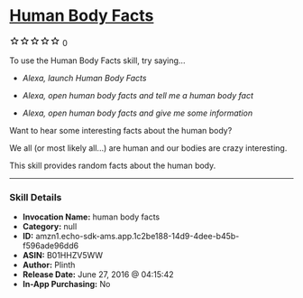 # [Human Body Facts](http://alexa.amazon.com/#skills/amzn1.echo-sdk-ams.app.1c2be188-14d9-4dee-b45b-f596ade96dd6)
![0 stars](../../images/ic_star_border_black_18dp_1x.png)![0 stars](../../images/ic_star_border_black_18dp_1x.png)![0 stars](../../images/ic_star_border_black_18dp_1x.png)![0 stars](../../images/ic_star_border_black_18dp_1x.png)![0 stars](../../images/ic_star_border_black_18dp_1x.png) 0

To use the Human Body Facts skill, try saying...

* *Alexa, launch Human Body Facts*

* *Alexa, open human body facts and tell me a human body fact*

* *Alexa, open human body facts and give me some information*

Want to hear some interesting facts about the human body?

We all (or most likely all...) are human and our bodies are crazy interesting.

This skill provides random facts about the human body.

***

### Skill Details

* **Invocation Name:** human body facts
* **Category:** null
* **ID:** amzn1.echo-sdk-ams.app.1c2be188-14d9-4dee-b45b-f596ade96dd6
* **ASIN:** B01HHZV5WW
* **Author:** Plinth
* **Release Date:** June 27, 2016 @ 04:15:42
* **In-App Purchasing:** No
